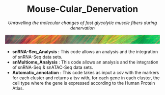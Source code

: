 <h1 align="center">Mouse-Cular_Denervation</h1>
<p align="center"><em>Unravelling the molecular changes of fast glycolytic muscle fibers during denervation</em></p>
<div align="center">
  <img src="assets/Muscle_Fiber.png">
</div>

* **snRNA-Seq_Analysis** : This code allows an analysis and the integration of snRNA-Seq data sets.
* **snMultiome_Analysis** : This code allows an analysis and the integration of snRNA-Seq & snATAC-Seq data sets.
* **Automatic_annotation** : This code takes as input a csv with the markers for each cluster and returns a tsv with, for each gene in each cluster, the cell type where the gene is expressed according to the Human Protein Atlas.
